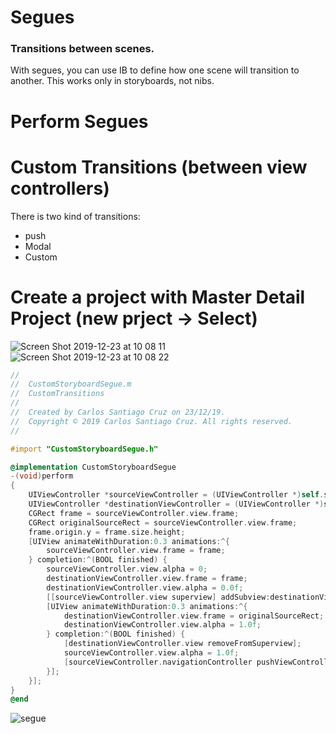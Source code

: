 # Segues

### Transitions between scenes.

With segues, you can use IB to define how one scene will transition to another. This works only in storyboards, not nibs.

# Perform Segues



# Custom Transitions (between view controllers)

There is two kind of transitions:

- push
- Modal
- Custom 

# Create a project with Master Detail Project (new prject -> Select)

![Screen Shot 2019-12-23 at 10 08 11](https://user-images.githubusercontent.com/24994818/71367966-2ecb6a00-256c-11ea-82fd-804445fea68a.png)
![Screen Shot 2019-12-23 at 10 08 22](https://user-images.githubusercontent.com/24994818/71367970-30952d80-256c-11ea-8938-82475eb03416.png)

```objective-c
//
//  CustomStoryboardSegue.m
//  CustomTransitions
//
//  Created by Carlos Santiago Cruz on 23/12/19.
//  Copyright © 2019 Carlos Santiago Cruz. All rights reserved.
//

#import "CustomStoryboardSegue.h"

@implementation CustomStoryboardSegue
-(void)perform
{
    UIViewController *sourceViewController = (UIViewController *)self.sourceViewController;
    UIViewController *destinationViewController = (UIViewController *)self.destinationViewController;
    CGRect frame = sourceViewController.view.frame;
    CGRect originalSourceRect = sourceViewController.view.frame;
    frame.origin.y = frame.size.height;
    [UIView animateWithDuration:0.3 animations:^{
        sourceViewController.view.frame = frame;
    } completion:^(BOOL finished) {
        sourceViewController.view.alpha = 0;
        destinationViewController.view.frame = frame;
        destinationViewController.view.alpha = 0.0f;
        [[sourceViewController.view superview] addSubview:destinationViewController.view];
        [UIView animateWithDuration:0.3 animations:^{
            destinationViewController.view.frame = originalSourceRect;
            destinationViewController.view.alpha = 1.0f;
        } completion:^(BOOL finished) {
            [destinationViewController.view removeFromSuperview];
            sourceViewController.view.alpha = 1.0f;
            [sourceViewController.navigationController pushViewController:destinationViewController animated:NO];
        }];
    }];
}
@end
```

![segue](https://user-images.githubusercontent.com/24994818/72669200-a5854700-39f4-11ea-9f3c-a2a59f2591f1.gif)


